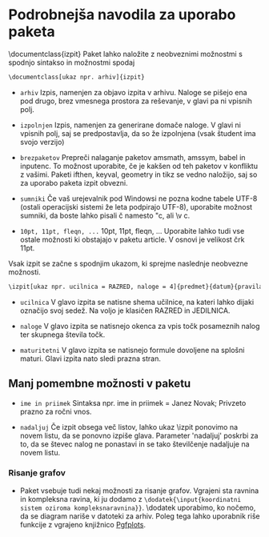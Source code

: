 Podrobnejša navodila za uporabo paketa
=========================

\documentclass{izpit}
Paket lahko naložite z neobveznimi možnostmi s spodnjo sintakso in možnostmi spodaj

```sh
\documentclass[ukaz npr. arhiv]{izpit}
```

* `arhiv` Izpis, namenjen za objavo izpita v arhivu. Naloge se pišejo ena pod drugo, brez vmesnega prostora za reševanje, v glavi pa ni vpisnih polj.

* `izpolnjen` Izpis, namenjen za generirane domače naloge. V glavi ni vpisnih polj, saj se predpostavlja, da so že izpolnjena (vsak študent ima svojo verzijo)

* `brezpaketov` Prepreči nalaganje paketov amsmath, amssym, babel in inputenc. To možnost uporabite, če je kakšen od teh paketov v konfliktu z vašimi. Paketi ifthen, keyval, geometry in tikz se vedno naložijo, saj so za uporabo paketa izpit obvezni.

* `sumniki` Če vaš urejevalnik pod Windowsi ne pozna kodne tabele UTF-8 (ostali operacijski sistemi že leta podpirajo UTF-8), uporabite možnost sumniki, da boste lahko pisali č namesto "c, ali \v c.

* `10pt, 11pt, fleqn, ...` 10pt, 11pt, fleqn, ... Uporabite lahko tudi vse ostale možnosti ki obstajajo v paketu article. V osnovi je velikost črk 11pt.


Vsak izpit se začne s spodnjim ukazom, ki sprejme naslednje neobvezne možnosti.

```sh
\izpit[ukaz npr. ucilnica = RAZRED, naloge = 4]{predmet}{datum}{pravila}.
```

* `ucilnica` V glavo izpita se natisne shema učilnice, na kateri lahko dijaki označijo svoj sedež. Na voljo je klasičen RAZRED in JEDILNICA.

* `naloge` V glavo izpita se natisnejo okenca za vpis točk posameznih nalog ter skupnega števila točk.

* `maturitetni` V glavo izpita se natisnejo formule dovoljene na splošni maturi. Glavi izpita nato sledi prazna stran.

## Manj pomembne možnosti v paketu

* `ime in priimek` Sintaksa npr. ime in priimek = Janez Novak; Privzeto prazno za ročni vnos.

* `nadaljuj` Če izpit obsega več listov, lahko ukaz \izpit ponovimo na novem listu, da se ponovno izpiše glava. Parameter 'nadaljuj' poskrbi za to, da se števec nalog ne ponastavi in se tako številčenje nadaljuje na novem listu.

### Risanje grafov

* Paket vsebuje tudi nekaj možnosti za risanje grafov. Vgrajeni sta ravnina in kompleksna ravina, ki ju dodamo z ```\dodatek{\input{koordinatni sistem oziroma kompleksnaravnina}}```. \dodatek uporabimo, ko nočemo, da se diagram nariše v datoteki za arhiv. Poleg tega lahko uporabnik riše funkcije z vgrajeno knjižnico [Pgfplots](https://www.overleaf.com/learn/latex/Pgfplots_package).